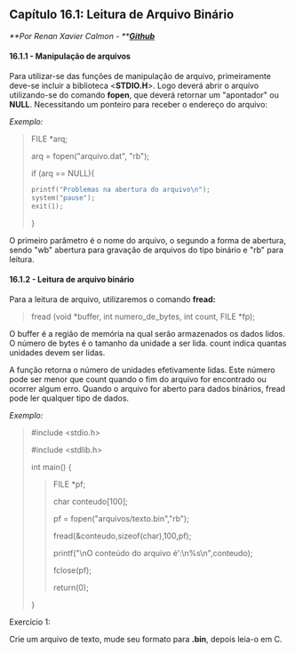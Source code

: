 ## Capítulo 16.1: Leitura de Arquivo Binário

_**Por Renan Xavier Calmon - **_[_**Github**_](https://github.com/Renanxc)

#### 16.1.1 - Manipulação de arquivos

Para utilizar-se das funções de manipulação de arquivo, primeiramente deve-se incluir a biblioteca &lt;**STDIO.H**&gt;. Logo deverá abrir o arquivo utilizando-se do comando **fopen**, que deverá retornar um "apontador" ou **NULL**. Necessitando um ponteiro para receber o endereço do arquivo:

_Exemplo:_

> FILE \*arq;
>
> arq = fopen\("arquivo.dat", "rb"\);
>
> if \(arq == NULL\){
>
> ```c
> printf("Problemas na abertura do arquivo\n");
> system("pause");
> exit(1);
> ```
>
> }

O primeiro parâmetro é o nome do arquivo, o segundo a forma de abertura, sendo "wb" abertura para gravação de arquivos do tipo binário e "rb" para leitura.

#### 16.1.2 - Leitura de arquivo binário

Para a leitura de arquivo, utilizaremos o comando **fread:**

> fread \(void \*buffer, int numero\_de\_bytes, int count, FILE \*fp\);

O buffer é a região de memória na qual serão armazenados os dados lidos. O número de bytes é o tamanho da unidade a ser lida. count indica quantas unidades devem ser lidas.

A função retorna o número de unidades efetivamente lidas. Este número pode ser menor que count quando o fim do arquivo for encontrado ou ocorrer algum erro. Quando o arquivo for aberto para dados binários, fread pode ler qualquer tipo de dados.

_Exemplo:_

> \#include &lt;stdio.h&gt;
>
> \#include &lt;stdlib.h&gt;
>
> int main\(\) {
>
> > FILE \*pf;
> >
> > char conteudo\[100\];
> >
> > pf = fopen\("arquivos/texto.bin","rb"\);
> >
> > fread\(&conteudo,sizeof\(char\),100,pf\);
> >
> > printf\("\nO conteúdo do arquivo é':\n%s\n",conteudo\);
> >
> > fclose\(pf\);
> >
> > return\(0\);
>
> }

Exercício 1:

Crie um arquivo de texto, mude seu formato para **.bin**, depois leia-o em C.

